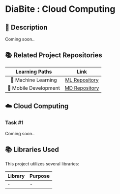 # DiaBite : Cloud Computing

## 📑 Description

Coming soon..

## 📚 Related Project Repositories

|    Learning Paths     |                            Link                             |
| :-------------------: | :---------------------------------------------------------: |
|  🤖 Machine Learning  | [ML Repository](https://github.com/DiaBite-Bangkit-2024/ML) |
| 📱 Mobile Development | [MD Repository](https://github.com/DiaBite-Bangkit-2024/MD) |

## ☁️ Cloud Computing

### Task #1

Coming soon..

## 📚 Libraries Used

This project utilizes several libraries:

| Library | Purpose |
| ------- | ------- |
| `-`     | -       |
